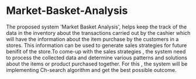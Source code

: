# Market-Basket-Analysis
The proposed system 'Market Basket Analysis', helps keep the track of the data in the inventory
about the transactions carried out by the cashier which will have the information about the item
purchase by the customers in a stores. This information can be used to generate sales strategies
for future benifit of the store.To come-up with the sales strategies , the system need to process the
collected data and determine various patterns and solutions about the items or product purchased
together. For this , the system will be implementing Ch-search algorithm and get the best possible
outcome.
